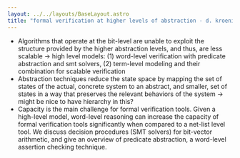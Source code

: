 ```yaml
---
layout: ../../layouts/BaseLayout.astro
title: "formal verification at higher levels of abstraction - d. kroening et al., 2007"
---
```

- Algorithms that operate at the bit-level are unable to exploit the structure provided by the higher abstraction levels, and thus, are less scalable $\rightarrow$ high level models: (1) word-level verification with predicate abstraction and smt solvers, (2) term-level modeling and their combination for scalable verification 
- Abstraction techniques reduce the state space by mapping the set of states of the actual, concrete system to an abstract, and smaller, set of states in a way that preserves the relevant behaviors of the system $\rightarrow$ might be nice to have hierarchy in this?
- Capacity is the main challenge for formal verification tools. Given a high-level model, word-level reasoning can increase the capacity of formal verification tools significantly when compared to a net-list level tool. We discuss decision procedures (SMT solvers) for bit-vector arithmetic, and give an overview of predicate abstraction, a word-level assertion checking technique.
